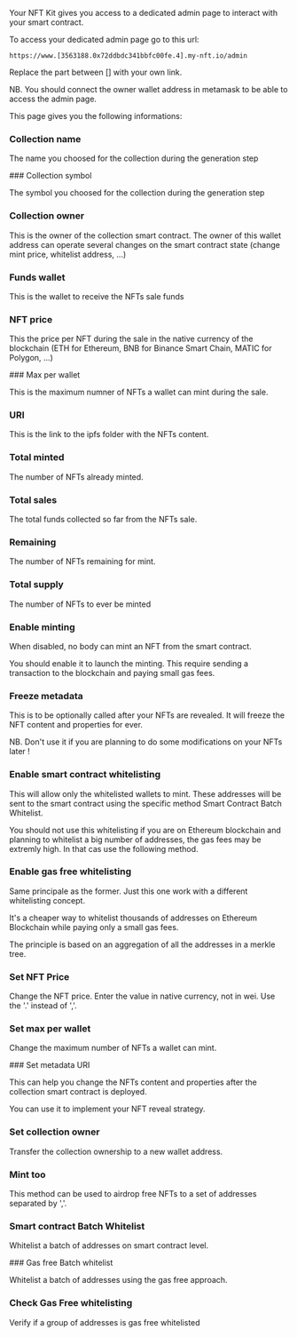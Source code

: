 
Your NFT Kit gives you access to a dedicated admin page to interact with your smart contract.

To access your dedicated admin page go to this url:
```
https://www.[3563188.0x72ddbdc341bbfc00fe.4].my-nft.io/admin
```
Replace the part between [] with your own link.

NB. You should connect the owner wallet address in metamask to be able to access the admin page.

This page gives you the following informations:

### Collection name

The name you choosed for the collection during the generation step

### Collection symbol

The symbol you choosed for the collection during the generation step

### Collection owner

This is the owner of the collection smart contract. The owner of this wallet address can operate several changes on the smart contract state (change mint price, whitelist address, ...)

### Funds wallet

This is the wallet to receive the NFTs sale funds

### NFT price

This the price per NFT during the sale in the native currency of the blockchain (ETH for Ethereum, BNB for Binance Smart Chain, MATIC for Polygon, ...)

### Max per wallet

This is the maximum numner of NFTs a wallet can mint during the sale.

### URI

This is the link to the ipfs folder with the NFTs content.

### Total minted

The number of NFTs already minted.

### Total sales

The total funds collected so far from the NFTs sale.

### Remaining

The number of NFTs remaining for mint.

### Total supply

The number of NFTs to ever be minted

### Enable minting

When disabled, no body can mint an NFT from the smart contract.

You should enable it to launch the minting. This require sending a transaction to the blockchain and paying small gas fees.

### Freeze metadata

This is to be optionally called after your NFTs are revealed. It will freeze the NFT content and properties for ever.

NB. Don't use it if you are planning to do some modifications on your NFTs later !

### Enable smart contract whitelisting

This will allow only the whitelisted wallets to mint. These addresses will be sent to the smart contract using the specific method Smart Contract Batch Whitelist.

You should not use this whitelisting if you are on Ethereum blockchain and planning to whitelist a big number of addresses, the gas fees may be extremly high. In that cas use the following method.

### Enable gas free whitelisting

Same principale as the former. Just this one work with a different whitelisting concept.

It's a cheaper way to whitelist thousands of addresses on Ethereum Blockchain while paying only a small gas fees.

The principle is based on an aggregation of all the addresses in a merkle tree.

### Set NFT Price

Change the NFT price. Enter the value in native currency, not in wei.
Use the '.' instead of ','.

### Set max per wallet

Change the maximum number of NFTs a wallet can mint.

### Set metadata URI

This can help you change the NFTs content and properties after the collection smart contract is deployed.

You can use it to implement your NFT reveal strategy.

### Set collection owner

Transfer the collection ownership to a new wallet address.

### Mint too

This method can be used to airdrop free NFTs to a set of addresses separated by ','.

### Smart contract Batch Whitelist

Whitelist a batch of addresses on smart contract level.

### Gas free Batch whitelist

Whitelist a batch of addresses using the gas free approach.

### Check Gas Free whitelisting

Verify if a group of addresses is gas free whitelisted
